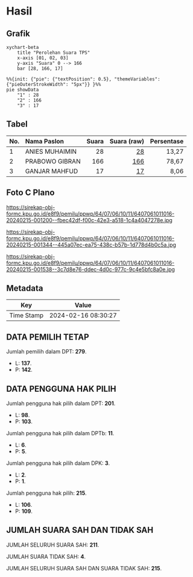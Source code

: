 # Hasil

## Grafik

```mermaid
xychart-beta
    title "Perolehan Suara TPS"
    x-axis [01, 02, 03]
    y-axis "Suara" 0 --> 166
    bar [28, 166, 17]
```

```mermaid
%%{init: {"pie": {"textPosition": 0.5}, "themeVariables": {"pieOuterStrokeWidth": "5px"}} }%%
pie showData
    "1" : 28
    "2" : 166
    "3" : 17
```

## Tabel

| No. | Nama Paslon    | Suara | Suara (raw) | Persentase |
|:--- |:-------------- | -----:| -----------:| ----------:|
| 1   | ANIES MUHAIMIN | 28    | [28][p-1]   | 13,27      |
| 2   | PRABOWO GIBRAN | 166   | [166][p-2]  | 78,67      |
| 3   | GANJAR MAHFUD  | 17    | [17][p-3]   | 8,06       |


[p-1]: https://github.com/gigit-pemilu/pemilu-2024-64-kalimantan-timur/blob/main/pilpres/hitung-suara/sub/64-kalimantan-timur/sub/07-kutai-barat/sub/06-melak/sub/1011-melak-ulu/sub/016-tps/sub/paslon-1.txt
[p-2]: https://github.com/gigit-pemilu/pemilu-2024-64-kalimantan-timur/blob/main/pilpres/hitung-suara/sub/64-kalimantan-timur/sub/07-kutai-barat/sub/06-melak/sub/1011-melak-ulu/sub/016-tps/sub/paslon-2.txt
[p-3]: https://github.com/gigit-pemilu/pemilu-2024-64-kalimantan-timur/blob/main/pilpres/hitung-suara/sub/64-kalimantan-timur/sub/07-kutai-barat/sub/06-melak/sub/1011-melak-ulu/sub/016-tps/sub/paslon-3.txt

## Foto C Plano

https://sirekap-obj-formc.kpu.go.id/e8f9/pemilu/ppwp/64/07/06/10/11/6407061011016-20240215-001200--fbec42df-f00c-42e3-a518-1c4a4047278e.jpg

https://sirekap-obj-formc.kpu.go.id/e8f9/pemilu/ppwp/64/07/06/10/11/6407061011016-20240215-001344--445a07ec-ea75-438c-b57b-1d778d4b0c5a.jpg

https://sirekap-obj-formc.kpu.go.id/e8f9/pemilu/ppwp/64/07/06/10/11/6407061011016-20240215-001538--3c7d8e76-ddec-4d0c-977c-9c4e5bfc8a0e.jpg


## Metadata

| Key        | Value               |
| ---------- | ------------------- |
| Time Stamp | 2024-02-16 08:30:27 |


## DATA PEMILIH TETAP

Jumlah pemilih dalam DPT: **279**.
 * L: **137**.
 * P: **142**.

## DATA PENGGUNA HAK PILIH

Jumlah pengguna hak pilih dalam DPT: **201**.
 * L: **98**.
 * P: **103**.

Jumlah pengguna hak pilih dalam DPTb: **11**.
 * L: **6**.
 * P: **5**.

Jumlah pengguna hak pilih dalam DPK: **3**.
 * L: **2**.
 * P: **1**.

Jumlah pengguna hak pilih: **215**.
 * L: **106**.
 * P: **109**.

## JUMLAH SUARA SAH DAN TIDAK SAH

JUMLAH SELURUH SUARA SAH: **211**.

JUMLAH SUARA TIDAK SAH: **4**.

JUMLAH SELURUH SUARA SAH DAN SUARA TIDAK SAH: **215**.



